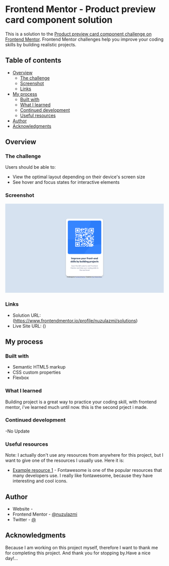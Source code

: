 # Frontend Mentor - Product preview card component solution

This is a solution to the [Product preview card component challenge on Frontend Mentor](https://www.frontendmentor.io/challenges/product-preview-card-component-GO7UmttRfa). Frontend Mentor challenges help you improve your coding skills by building realistic projects. 

## Table of contents

- [Overview](#overview)
  - [The challenge](#the-challenge)
  - [Screenshot](#screenshot)
  - [Links](#links)
- [My process](#my-process)
  - [Built with](#built-with)
  - [What I learned](#what-i-learned)
  - [Continued development](#continued-development)
  - [Useful resources](#useful-resources)
- [Author](#author)
- [Acknowledgments](#acknowledgments)

## Overview

### The challenge

Users should be able to:

- View the optimal layout depending on their device's screen size
- See hover and focus states for interactive elements

### Screenshot

![](./design/Preview.png)

### Links

- Solution URL: (https://www.frontendmentor.io/profile/nuzulazmi/solutions)
- Live Site URL: ()

## My process

### Built with

- Semantic HTML5 markup
- CSS custom properties
- Flexbox

### What I learned

Building project is a great way to practice your coding skill, with frontend mentor, i've learned much 
until now. this is the second prject i made.

### Continued development

-No Update

### Useful resources

Note: I actually don't use any resources from anywhere for this project, but I want to give one of the resources I usually use. 
Here it is:

- [Example resource 1](https://fontawesome.com/icons) - Fontawesome is one of the popular resources that many developers use. I really like fontawesome, because they have interesting and cool icons.

## Author

- Website - []()
- Frontend Mentor - [@nuzulazmi](https://www.frontendmentor.io/profile/nuzulazmi)
- Twitter - [@]()

## Acknowledgments

Because I am working on this project myself, therefore I want to thank me for completing this project.
And thank you for stopping by.Have a nice day!...